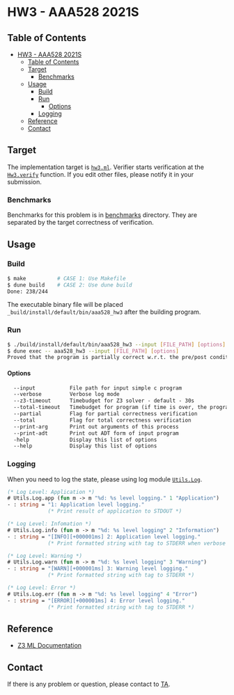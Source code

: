 # HW3 - AAA528 2021S

## Table of Contents

- [HW3 - AAA528 2021S](#hw3---aaa528-2021s)
  - [Table of Contents](#table-of-contents)
  - [Target](#target)
    - [Benchmarks](#benchmarks)
  - [Usage](#usage)
    - [Build](#build)
    - [Run](#run)
      - [Options](#options)
    - [Logging](#logging)
  - [Reference](#reference)
  - [Contact](#contact)

## Target

The implementation target is [`hw3.ml`](./src/hw3/hw3.ml).
Verifier starts verification at the [`Hw3.verify`](https://github.com/kupl/AAA528/blob/main/hw3/src/hw3/hw3.ml#L13) function.
If you edit other files, please notify it in your submission.

### Benchmarks

Benchmarks for this problem is in [benchmarks](./benchmarks) directory.
They are separated by the target correctness of verification.

## Usage

### Build

```bash
$ make          # CASE 1: Use Makefile
$ dune build    # CASE 2: Use dune build
Done: 238/244
```

The executable binary file will be placed `_build/install/default/bin/aaa528_hw3` after the building program.

### Run

```bash
$ ./build/install/default/bin/aaa528_hw3 --input [FILE_PATH] [options]  # CASE 1: Execute binary file
$ dune exec -- aaa528_hw3 --input [FILE_PATH] [options]                 # CASE 2: Use dune execution
Proved that the program is partially correct w.r.t. the pre/post conditions.
```

#### Options

```txt
  --input           File path for input simple c program
  --verbose         Verbose log mode
  --z3-timeout      Timebudget for Z3 solver - default - 30s
  --total-timeout   Timebudget for program (if time is over, the program will be halt) - default: 180s
  --partial         Flag for partial correctness verification
  --total           Flag for total correctness verification
  --print-arg       Print out arguments of this process
  --print-adt       Print out ADT form of input program
  -help             Display this list of options
  --help            Display this list of options
```

### Logging

When you need to log the state, please using log module [`Utils.Log`](./utils/log.ml).

``` ocaml
(* Log Level: Application *)
# Utils.Log.app (fun m -> m "%d: %s level logging." 1 "Application")
- : string = "1: Application level logging." 
             (* Print result of application to STDOUT *)

(* Log Level: Infomation *)
# Utils.Log.info (fun m -> m "%d: %s level logging" 2 "Information")
- : string = "[INFO][+000001ms] 2: Application level logging."
             (* Print formatted string with tag to STDERR when verbose mode *)

(* Log Level: Warning *)
# Utils.Log.warn (fun m -> m "%d: %s level logging" 3 "Warning")
- : string = "[WARN][+000001ms] 3: Warning level logging."
             (* Print formatted string with tag to STDERR *)

(* Log Level: Error *)
# Utils.Log.err (fun m -> m "%d: %s level logging" 4 "Error")
- : string = "[ERROR][+000001ms] 4: Error level logging."
             (* Print formatted string with tag to STDERR *)
```

## Reference

- [Z3 ML Documentation](https://z3prover.github.io/api/html/ml/Z3.html)

## Contact

If there is any problem or question, please contact to [TA](mailto:jormal@korea.edu).
